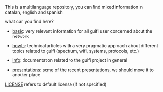 This is a multilanguage repository, you can find mixed information in catalan, english and spanish

what can you find here?

- [basic](./basic): very relevant information for all guifi user concerned about the network

- [howto](./howto): technical articles with a very pragmatic approach about different topics related to guifi (spectrum, wifi, systems, protocols, etc.)

- [info](./info): documentation related to the guifi project in general

- [presentations](./presentations): some of the recent presentations, we should move it to another place

[LICENSE](./LICENSE) refers to default license (if not specified)
